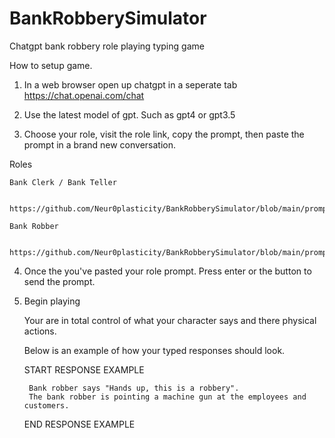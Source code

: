 # BankRobberySimulator
Chatgpt bank robbery role playing typing game



How to setup game.

1) In a web browser open up chatgpt in a seperate tab https://chat.openai.com/chat

2) Use the latest model of gpt. Such as gpt4 or gpt3.5

3) Choose your role, visit the role link, copy the prompt, then paste the prompt in a brand new conversation.

  Roles
    
    Bank Clerk / Bank Teller
    
      https://github.com/Neur0plasticity/BankRobberySimulator/blob/main/prompt.role.bankclerk.txt
       
    Bank Robber
      
      https://github.com/Neur0plasticity/BankRobberySimulator/blob/main/prompt.role.bankrobber.txt
      
      
4) Once the you've pasted your role prompt. Press enter or the button to send the prompt.

5) Begin playing

    Your are in total control of what your character says and there physical actions.
    
    Below is an example of how your typed responses should look.
    
    
    START RESPONSE EXAMPLE
    
        Bank robber says "Hands up, this is a robbery".
        The bank robber is pointing a machine gun at the employees and customers.
    
    END RESPONSE EXAMPLE
    
    
    
    
    
    
